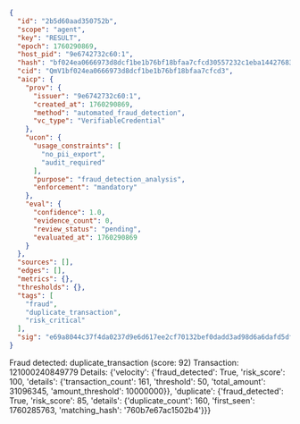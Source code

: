 ```json
{
  "id": "2b5d60aad350752b",
  "scope": "agent",
  "key": "RESULT",
  "epoch": 1760290869,
  "host_pid": "9e6742732c60:1",
  "hash": "bf024ea0666973d8dcf1be1b76bf18bfaa7cfcd30557232c1eba14427683cb90",
  "cid": "QmV1bf024ea0666973d8dcf1be1b76bf18bfaa7cfcd3",
  "aicp": {
    "prov": {
      "issuer": "9e6742732c60:1",
      "created_at": 1760290869,
      "method": "automated_fraud_detection",
      "vc_type": "VerifiableCredential"
    },
    "ucon": {
      "usage_constraints": [
        "no_pii_export",
        "audit_required"
      ],
      "purpose": "fraud_detection_analysis",
      "enforcement": "mandatory"
    },
    "eval": {
      "confidence": 1.0,
      "evidence_count": 0,
      "review_status": "pending",
      "evaluated_at": 1760290869
    }
  },
  "sources": [],
  "edges": [],
  "metrics": {},
  "thresholds": {},
  "tags": [
    "fraud",
    "duplicate_transaction",
    "risk_critical"
  ],
  "sig": "e69a8044c37f4da0237d9e6d617ee2cf70132bef0dadd3ad98d6a6dafd5df7a5"
}
```

Fraud detected: duplicate_transaction (score: 92)
Transaction: 121000240849779
Details: {'velocity': {'fraud_detected': True, 'risk_score': 100, 'details': {'transaction_count': 161, 'threshold': 50, 'total_amount': 31096345, 'amount_threshold': 10000000}}, 'duplicate': {'fraud_detected': True, 'risk_score': 85, 'details': {'duplicate_count': 160, 'first_seen': 1760285763, 'matching_hash': '760b7e67ac1502b4'}}}